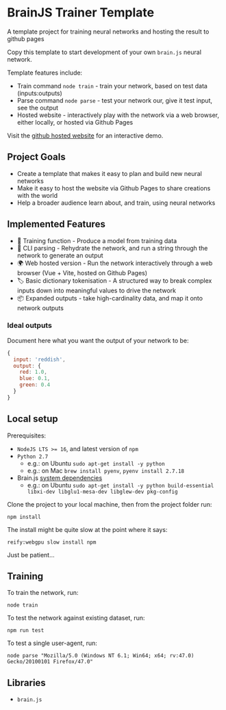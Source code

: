 # BrainJS Trainer Template

A template project for training neural networks and hosting the result to github pages

Copy this template to start development of your own `brain.js` neural network.

Template features include:
- Train command `node train` - train your network, based on test data (inputs:outputs)
- Parse command `node parse` - test your network our, give it test input, see the output
- Hosted website - interactively play with the network via a web browser, either locally, or hosted via Github Pages

Visit the [github hosted website](????) for an interactive demo.

## Project Goals

- Create a template that makes it easy to plan and build new neural networks
- Make it easy to host the website via Github Pages to share creations with the world
- Help a broader audience learn about, and train, using neural networks

## Implemented Features

- 💽 Training function - Produce a model from training data
- 🧠 CLI parsing - Rehydrate the network, and run a string through the network to generate an output
- 🌍 Web hosted version - Run the network interactively through a web browser (Vue + Vite, hosted on Github Pages)
- 🏷️ Basic dictionary tokenisation - A structured way to break complex inputs down into meaningful values to drive the network
- 📦 Expanded outputs - take high-cardinality data, and map it onto network outputs

### Ideal outputs

Document here what you want the output of your network to be:

```js
{
  input: 'reddish',
  output: {
    red: 1.0,
    blue: 0.1,
    green: 0.4
  }
}
```

## Local setup

Prerequisites:
- `NodeJS LTS >= 16`, and latest version of `npm`
- `Python 2.7`
  - e.g.: on Ubuntu `sudo apt-get install -y python`
  - e.g.: on Mac `brew install pyenv`, `pyenv install 2.7.18`
- Brain.js [system dependencies](https://github.com/BrainJS/brain.js#system-dependencies)
  - e.g.: on Ubuntu `sudo apt-get install -y python build-essential libxi-dev libglu1-mesa-dev libglew-dev pkg-config`

Clone the project to your local machine, then from the project folder run:
```
npm install
```

The install might be quite slow at the point where it says:
```
reify:webgpu slow install npm
```

Just be patient...

## Training

To train the network, run:
```
node train
```

To test the network against existing dataset, run:
```
npm run test
```

To test a single user-agent, run:
```
node parse "Mozilla/5.0 (Windows NT 6.1; Win64; x64; rv:47.0) Gecko/20100101 Firefox/47.0"
```

## Libraries

- `brain.js`